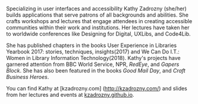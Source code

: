Specializing in user interfaces and accessibility Kathy Zadrozny (she/her) builds applications that serve patrons of all backgrounds and abilities. She crafts workshops and lectures that engage attendees in creating accessible communities</span> within their work and institutions. Her lectures have taken her to worldwide conferences like Designing for Digital, UXLibs, and Code4Lib.

She has published chapters in the books User Experience in Libraries Yearbook 2017: stories, techniques, insights(2017) and We Can Do I.T.: Women in Library Information Technology(2018). Kathy's projects have garnered attention from BBC World Service, NPR, *RedEye*, and *Gapers Block*. She has also been featured in the books *Good Mail Day*, and *Craft Business Heroes*.

You can find Kathy at [kzadrozny.com] (http://kzadrozny.com/) and slides from her lectures and events at [kzadrozny.github.io](https://kzadrozny.github.io).
